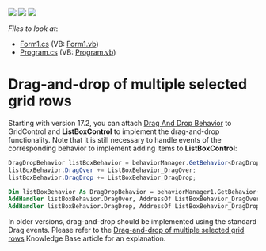 <!-- default badges list -->
![](https://img.shields.io/endpoint?url=https://codecentral.devexpress.com/api/v1/VersionRange/128624426/17.2.3%2B)
[![](https://img.shields.io/badge/Open_in_DevExpress_Support_Center-FF7200?style=flat-square&logo=DevExpress&logoColor=white)](https://supportcenter.devexpress.com/ticket/details/E752)
[![](https://img.shields.io/badge/📖_How_to_use_DevExpress_Examples-e9f6fc?style=flat-square)](https://docs.devexpress.com/GeneralInformation/403183)
<!-- default badges end -->
<!-- default file list -->
*Files to look at*:

* [Form1.cs](./CS/Form1.cs) (VB: [Form1.vb](./VB/Form1.vb))
* [Program.cs](./CS/Program.cs) (VB: [Program.vb](./VB/Program.vb))
<!-- default file list end -->
# Drag-and-drop of multiple selected grid rows


<p>Starting with version 17.2, you can attach <a href="https://documentation.devexpress.com/WindowsForms/118656/Common-Features/Behaviors/Drag-And-Drop-Behavior">Drag And Drop Behavior</a> to GridControl and <strong>ListBoxControl</strong> to implement the drag-and-drop functionality. Note that it is still necessary to handle events of the corresponding behavior to implement adding items to <strong>ListBoxControl</strong>:</p>


```cs
DragDropBehavior listBoxBehavior = behaviorManager.GetBehavior<DragDropBehavior>(this.listBoxControl);
listBoxBehavior.DragOver += ListBoxBehavior_DragOver;
listBoxBehavior.DragDrop += ListBoxBehavior_DragDrop; 
```




```vb
Dim listBoxBehavior As DragDropBehavior = behaviorManager1.GetBehavior(Of DragDropBehavior)(Me.listBoxControl1)
AddHandler listBoxBehavior.DragOver, AddressOf ListBoxBehavior_DragOver
AddHandler listBoxBehavior.DragDrop, AddressOf ListBoxBehavior_DragDrop
```


<p>In older versions, drag-and-drop should be implemented using the standard Drag events. Please refer to the <a href="https://www.devexpress.com/Support/Center/p/A1445">Drag-and-drop of multiple selected grid rows</a> Knowledge Base article for an explanation.<strong> </strong></p>

<br/>


